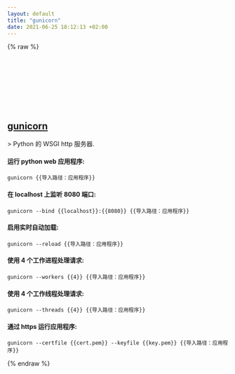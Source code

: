 ```yaml
---
layout: default
title: "gunicorn"
date: 2021-06-25 18:12:13 +02:00
---
```

{% raw %}
<h2 id="gunicorn">
  <a href="/zh/common/gunicorn.html">gunicorn</a> <a href="#gunicorn"><svg class="icon">
    <use href="/assets/images/unicode_sprite.svg#link" />
  </svg></a>
</h2>
> Python 的 WSGI http 服务器.

#### 运行 python web 应用程序:
```shell
gunicorn {{导入路径：应用程序}}
```
#### 在 localhost 上监听 8080 端口:
```shell
gunicorn --bind {{localhost}}:{{8080}} {{导入路径：应用程序}}
```
#### 启用实时自动加载:
```shell
gunicorn --reload {{导入路径：应用程序}}
```
#### 使用 4 个工作进程处理请求:
```shell
gunicorn --workers {{4}} {{导入路径：应用程序}}
```
#### 使用 4 个工作线程处理请求:
```shell
gunicorn --threads {{4}} {{导入路径：应用程序}}
```
#### 通过 https 运行应用程序:
```shell
gunicorn --certfile {{cert.pem}} --keyfile {{key.pem}} {{导入路径：应用程序}}
```
{% endraw %}
